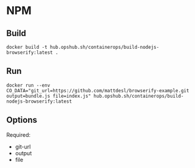 # NPM

## Build

```shell
docker build -t hub.opshub.sh/containerops/build-nodejs-browserify:latest .
```

## Run

```shell
docker run --env CO_DATA="git_url=https://github.com/mattdesl/browserify-example.git output=bundle.js file=index.js" hub.opshub.sh/containerops/build-nodejs-browserify:latest
```

## Options

Required:

- git-url
- output
- file

